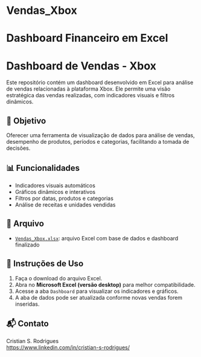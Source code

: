 # Vendas_Xbox
# Dashboard Financeiro em Excel

# Dashboard de Vendas - Xbox

Este repositório contém um dashboard desenvolvido em Excel para análise de vendas relacionadas à plataforma Xbox. Ele permite uma visão estratégica das vendas realizadas, com indicadores visuais e filtros dinâmicos.

## 🎯 Objetivo

Oferecer uma ferramenta de visualização de dados para análise de vendas, desempenho de produtos, períodos e categorias, facilitando a tomada de decisões.

## 📊 Funcionalidades

- Indicadores visuais automáticos
- Gráficos dinâmicos e interativos
- Filtros por datas, produtos e categorias
- Análise de receitas e unidades vendidas

## 📁 Arquivo

- [`Vendas_Xbox.xlsx`](Vendas_Xbox.xlsx): arquivo Excel com base de dados e dashboard finalizado

## 🔁 Instruções de Uso

1. Faça o download do arquivo Excel.
2. Abra no **Microsoft Excel (versão desktop)** para melhor compatibilidade.
3. Acesse a aba `Dashboard` para visualizar os indicadores e gráficos.
4. A aba de dados pode ser atualizada conforme novas vendas forem inseridas.

## 📬 Contato

Cristian S. Rodrigues  
https://www.linkedin.com/in/cristian-s-rodrigues/


